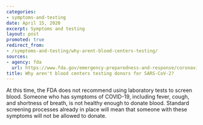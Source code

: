 ```yaml
---
categories:
- symptoms-and-testing
date: April 15, 2020
excerpt: Symptoms and testing
layout: post
promoted: true
redirect_from:
- /symptoms-and-testing/why-arent-blood-centers-testing/
sources:
- agency: fda
  url: https://www.fda.gov/emergency-preparedness-and-response/coronavirus-disease-2019-covid-19/coronavirus-disease-2019-covid-19-frequently-asked-questions
title: Why aren't blood centers testing donors for SARS-CoV-2?
---
```


At this time, the FDA does not recommend using laboratory tests to screen blood. Someone who has symptoms of COVID-19, including fever, cough, and shortness of breath, is not healthy enough to donate blood. Standard screening processes already in place will mean that someone with these symptoms will not be allowed to donate.